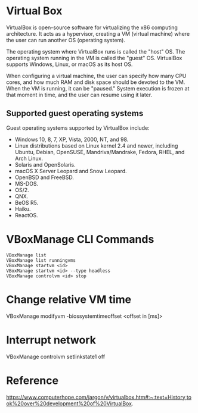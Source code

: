 # Virtual Box

VirtualBox is open-source software for virtualizing the x86 computing architecture. It acts as a hypervisor, creating a VM (virtual machine) where the user can run another OS (operating system).

The operating system where VirtualBox runs is called the "host" OS. The operating system running in the VM is called the "guest" OS. VirtualBox supports Windows, Linux, or macOS as its host OS.

When configuring a virtual machine, the user can specify how many CPU cores, and how much RAM and disk space should be devoted to the VM. When the VM is running, it can be "paused." System execution is frozen at that moment in time, and the user can resume using it later.

## Supported guest operating systems
Guest operating systems supported by VirtualBox include:

- Windows 10, 8, 7, XP, Vista, 2000, NT, and 98.
- Linux distributions based on Linux kernel 2.4 and newer, including Ubuntu, Debian, OpenSUSE, Mandriva/Mandrake, Fedora, RHEL, and Arch Linux.
- Solaris and OpenSolaris.
- macOS X Server Leopard and Snow Leopard.
- OpenBSD and FreeBSD.
- MS-DOS.
- OS/2.
- QNX.
- BeOS R5.
- Haiku.
- ReactOS.

# VBoxManage CLI Commands
```
VBoxManage list
VBoxManage list runningvms
VBoxManage startvm <id>
VBoxManage startvm <id> --type headless
VBoxManage controlvm <id> stop
```
# Change relative VM time
VBoxManage modifyvm <id> -biossystemtimeoffset <offset in [ms]>

# Interrupt network
VBoxManage controlvm <id> setlinkstate1 off

# Reference
https://www.computerhope.com/jargon/v/virtualbox.htm#:~:text=History,took%20over%20development%20of%20VirtualBox.
